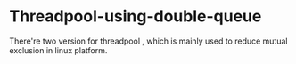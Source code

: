 # Threadpool-using-double-queue
There're two version for threadpool , which is mainly used to reduce mutual exclusion in linux platform.

